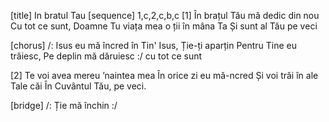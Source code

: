 [title] In bratul Tau
[sequence] 1,c,2,c,b,c
[1]
În brațul Tău mă dedic din nou
Cu tot ce sunt, Doamne
Tu viața mea o ții în mâna Ta
Și sunt al Tău pe veci

[chorus]
/: Isus eu mă încred în Tin'
Isus, Ție-ți aparțin
Pentru Tine eu trăiesc,
Pe deplin mă dăruiesc :/ cu tot ce sunt

[2]
Te voi avea mereu ’naintea mea
În orice zi eu mă-ncred
Și voi trăi în ale Tale căi
În Cuvântul Tău, pe veci.

[bridge]
/: Ție mă închin :/

